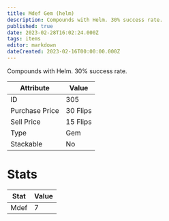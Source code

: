 ```yaml
---
title: Mdef Gem (helm)
description: Compounds with Helm. 30% success rate.
published: true
date: 2023-02-28T16:02:24.000Z
tags: items
editor: markdown
dateCreated: 2023-02-16T00:00:00.000Z
---
```


Compounds with Helm. 30% success rate.

|Attribute|Value|
|-|-|
|ID|305|
|Purchase Price|30 Flips|
|Sell Price|15 Flips|
|Type|Gem|
|Stackable|No|

# Stats
|Stat|Value|
|-|-|
|Mdef|7|

